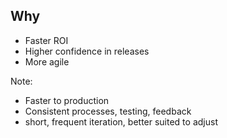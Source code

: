 ## Why

* Faster ROI
* Higher confidence in releases
* More agile

Note:
* Faster to production
* Consistent processes, testing, feedback
* short, frequent iteration, better suited to adjust
